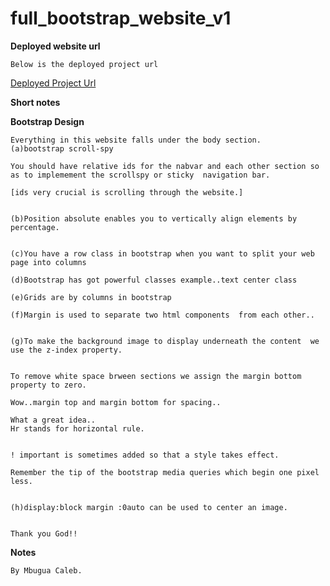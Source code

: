 # full_bootstrap_website_v1

**Deployed website url**

```
Below is the deployed project url

```

[Deployed Project Url](https://mbuguacaleb.github.io/full_bootstrap_website_v1/)


**Short notes**

**Bootstrap Design**

```
Everything in this website falls under the body section.
(a)bootstrap scroll-spy

You should have relative ids for the nabvar and each other section so as to implemement the scrollspy or sticky  navigation bar.

[ids very crucial is scrolling through the website.]


(b)Position absolute enables you to vertically align elements by percentage.


(c)You have a row class in bootstrap when you want to split your web page into columns

(d)Bootstrap has got powerful classes example..text center class

(e)Grids are by columns in bootstrap

(f)Margin is used to separate two html components  from each other..


(g)To make the background image to display underneath the content  we use the z-index property.


To remove white space brween sections we assign the margin bottom property to zero.

Wow..margin top and margin bottom for spacing..

What a great idea..
Hr stands for horizontal rule.


! important is sometimes added so that a style takes effect.

Remember the tip of the bootstrap media queries which begin one pixel less.


(h)display:block margin :0auto can be used to center an image.


Thank you God!!

```

**Notes**

```
By Mbugua Caleb.
```
